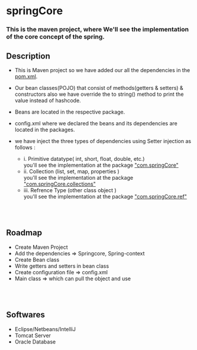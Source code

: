 # springCore
### This is the maven project, where We'll see the implementation of the core concept of the spring.
## Description
- This is Maven project so we have added our all the dependencies in the [pom.xml](https://github.com/Himanxusharma/springCore/blob/main/pom.xml).
- Our bean classes(POJO) that consist of methods(getters & setters) & constructors also we have override the to string() method to print the value instead of hashcode.
- Beans are located in the respective package. 
- config.xml where we declared the beans and its dependencies are located in the packages.

- we have inject the three types of dependencies using Setter injection as follows :
  *   i. Primitive datatype( int, short, float, double, etc.)   <br>   you'll see the implementation at the package ["com.springCore"](https://github.com/Himanxusharma/springCore/tree/main/src/main/java/com/springCore)
  *  ii. Collection (list, set, map, properties )   <br>   you'll see the implementation at the package ["com.springCore.collections"](https://github.com/Himanxusharma/springCore/tree/main/src/main/java/com/springCore/collections)
  *  iii. Refrence Type (other class object )   <br>   you'll see the implementation at the package ["com.springCore.ref"](https://github.com/Himanxusharma/springCore/tree/main/src/main/java/com/springCore/ref)
  
 
 
 <br><br>
## Roadmap
  - Create Maven Project
  - Add the dependencies => Springcore, Spring-context
  - Create Bean class
  - Write getters and setters in bean class
  - Create configuration file => config.xml
  - Main class => which can pull the object and use
  
  
  <br><br>
## Softwares
- Eclipse/Netbeans/IntelliJ
- Tomcat Server
- Oracle Database
